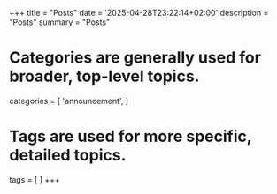 +++
title = "Posts"
date = '2025-04-28T23:22:14+02:00'
description = "Posts"
summary = "Posts"
# Categories are generally used for broader, top-level topics.
categories = [
 'announcement',
]
# Tags are used for more specific, detailed topics.
tags = [
]
+++
